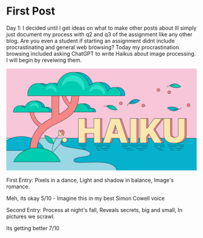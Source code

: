 # **First Post**

Day 1: I decided until I get ideas on what to make other posts about Ill simply just document my process with q2 and q3 of the assignment like any other blog. Are you even a student if starting an assignment didnt include procrastinating and general web browsing? Today my procrastination browsing included asking ChatGPT to write Haikus about image processing. I will begin by reveiwing them. 

![Haikus](/images/Haiku.jpg)

First Entry: 
Pixels in a dance,
Light and shadow in balance,
Image's romance.

Meh, its okay 5/10 - Imagine this in my best Simon Cowell voice

Second Entry:
Process at night's fall,
Reveals secrets, big and small,
In pictures we scrawl.

Its getting better 7/10
